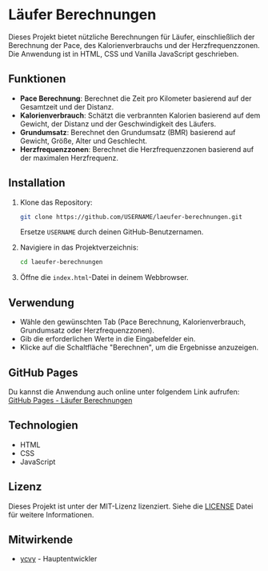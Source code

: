 # Läufer Berechnungen

Dieses Projekt bietet nützliche Berechnungen für Läufer, einschließlich der Berechnung der Pace, des Kalorienverbrauchs und der Herzfrequenzzonen. Die Anwendung ist in HTML, CSS und Vanilla JavaScript geschrieben.

## Funktionen

- **Pace Berechnung**: Berechnet die Zeit pro Kilometer basierend auf der Gesamtzeit und der Distanz.
- **Kalorienverbrauch**: Schätzt die verbrannten Kalorien basierend auf dem Gewicht, der Distanz und der Geschwindigkeit des Läufers.
- **Grundumsatz**: Berechnet den Grundumsatz (BMR) basierend auf Gewicht, Größe, Alter und Geschlecht.
- **Herzfrequenzzonen**: Berechnet die Herzfrequenzzonen basierend auf der maximalen Herzfrequenz.

## Installation

1. Klone das Repository:
   ```bash
   git clone https://github.com/USERNAME/laeufer-berechnungen.git
   ```
   Ersetze `USERNAME` durch deinen GitHub-Benutzernamen.

2. Navigiere in das Projektverzeichnis:
   ```bash
   cd laeufer-berechnungen
   ```

3. Öffne die `index.html`-Datei in deinem Webbrowser.

## Verwendung

- Wähle den gewünschten Tab (Pace Berechnung, Kalorienverbrauch, Grundumsatz oder Herzfrequenzzonen).
- Gib die erforderlichen Werte in die Eingabefelder ein.
- Klicke auf die Schaltfläche "Berechnen", um die Ergebnisse anzuzeigen.

## GitHub Pages

Du kannst die Anwendung auch online unter folgendem Link aufrufen: [GitHub Pages - Läufer Berechnungen](https://ycvy.github.io/RunMetrics/)

## Technologien

- HTML
- CSS
- JavaScript

## Lizenz

Dieses Projekt ist unter der MIT-Lizenz lizenziert. Siehe die [LICENSE](LICENSE) Datei für weitere Informationen.

## Mitwirkende

- [ycvy](https://github.com/ycvy) - Hauptentwickler

